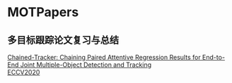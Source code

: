 # MOTPapers
## 多目标跟踪论文复习与总结
[Chained-Tracker: Chaining Paired Attentive Regression Results for End-to-End Joint Multiple-Object Detection and Tracking](https://github.com/JunnHan/MOTPapers/issues/1)  
[ECCV2020](https://github.com/pjl1995/CTracker)
